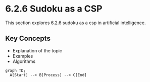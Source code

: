# 6.2.6 Sudoku as a CSP

This section explores 6.2.6 sudoku as a csp in artificial intelligence.

## Key Concepts
- Explanation of the topic
- Examples
- Algorithms

```mermaid
graph TD;
  A[Start] --> B[Process] --> C[End]
```
